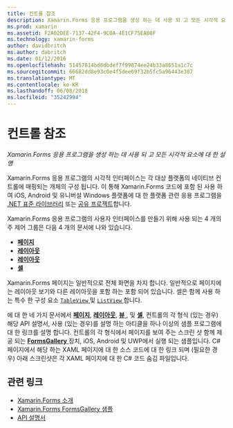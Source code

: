 ```yaml
---
title: 컨트롤 참조
description: Xamarin.Forms 응용 프로그램을 생성 하는 데 사용 되 고 모든 시각적 요소에 대 한 설명 이 문서에서는 Xamarin.Forms 응용 프로그램의 사용자 인터페이스를 구성 하는 컨트롤 그룹을 나열 합니다.
ms.prod: xamarin
ms.assetid: F2A02DEE-7137-42F4-9C0A-4E1CF75EA08F
ms.technology: xamarin-forms
author: davidbritch
ms.author: dabritch
ms.date: 01/12/2016
ms.openlocfilehash: 51457814bd6dbdef7f99874ee24b33a8651a1c7c
ms.sourcegitcommit: 66682dd8e93c0e4f5dee69f32b5fc5a96443e307
ms.translationtype: MT
ms.contentlocale: ko-KR
ms.lasthandoff: 06/08/2018
ms.locfileid: "35242994"
---
```

# <a name="controls-reference"></a>컨트롤 참조

_Xamarin.Forms 응용 프로그램을 생성 하는 데 사용 되 고 모든 시각적 요소에 대 한 설명_

Xamarin.Forms 응용 프로그램의 시각적 인터페이스는 각 대상 플랫폼의 네이티브 컨트롤에 매핑되는 개체의 구성 됩니다. 이 통해 Xamarin.Forms 코드에 포함 된 사용 하 여 iOS, Android 및 유니버설 Windows 플랫폼에 대 한 플랫폼 관련 응용 프로그램을 [.NET 표준 라이브러리](~/cross-platform/app-fundamentals/net-standard.md) 또는 [공유 프로젝트](~/cross-platform/app-fundamentals/shared-projects.md)합니다.

Xamarin.Forms 응용 프로그램의 사용자 인터페이스를 만들기 위해 사용 되는 4 개의 주 제어 그룹은 다음 4 개의 문서에 나와 있습니다.

- [**페이지**](pages.md)
- [**레이아웃**](layouts.md)
- [**레이아웃**](views.md)
- [**셀**](cells.md)

Xamarin.Forms 페이지는 일반적으로 전체 화면을 차지 합니다. 일반적으로 페이지에는 레이아웃 보기와 다른 레이아웃을 포함 하는 포함 되어 있습니다. 셀은 함께 사용 하는 특수 한 구성 요소 [ `TableView` ](views.md#tableView) 및 [ `ListView` ](views.md#listView)합니다.

에 대 한 네 가지 문서에서 [ **페이지**](pages.md), [ **레이아웃**](layouts.md), [ **뷰** ](views.md), 및 [ **셀**](cells.md), 컨트롤의 각 형식 (있는 경우) 해당 API 설명서, 사용 (있는 경우)를 설명 하는 아티클을 하나 이상의 샘플 프로그램에 대 한 링크를 설명 합니다. 컨트롤의 각 형식에서 페이지를 보여 주는 스크린 샷 함께 제공 되는 [ **FormsGallery** ](https://developer.xamarin.com/samples/FormsGallery/) 장치, iOS, Android 및 UWP에서 실행 되는 샘플입니다. C# 페이지에서 해당 하는 XAML 페이지에 대 한 소스 코드에 대 한 링크 되며 (필요한 경우) 아래 스크린샷은 각 XAML 페이지에 대 한 C# 코드 숨김 파일입니다.

## <a name="related-links"></a>관련 링크

- [Xamarin.Forms 소개](~/xamarin-forms/get-started/introduction-to-xamarin-forms.md)
- [Xamarin.Forms FormsGallery 샘플](https://developer.xamarin.com/samples/FormsGallery/)
- [API 설명서](https://developer.xamarin.com/api/root/Xamarin.Forms/)
